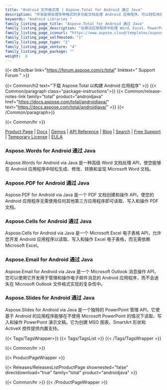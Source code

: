 ```yaml
---
title: "Android 文件格式库 | Aspose.Total for Android 通过 Java"
description: "开发能够处理多种格式的多功能文档处理 Android 应用程序。可以轻松地创建、读取、修改和相互转换格式。"
keywords: "Android Libraries "
family_listing_page_title: "Aspose.Total for Android 通过 Java"
family_listing_page_description: "在移动应用程序中处理 Word、Excel、PowerPoint 和其他格式。它适用于 Android OS 2.3 或更高版本。"
family_listing_page_iconurl: "https://www.aspose.cloud/templates/aspose/App_Themes/V3/images/total/272x272/aspose_total-for-android-min.png"
family_listing_page_selfHosted: "1"
family_listing_page_type: "2"
family_listing_page_venture: "4"
family_listing_page_package: ""
weight:  6
---
```


{{< dbToolbar link="https://forum.aspose.com/c/total" linktext=" Support Forum " >}}

{{< Common/h2 text="下载 Aspose.Total 以构建 Android 应用程序"  >}}
{{< Common/paragraph class="package-instructions">}}
{{< Common/release-notes-link family="total" product="androidjava" href="https://docs.aspose.com/total/androidjava/" text="https://docs.aspose.com/total/androidjava/"  >}}
{{< /Common/paragraph>}}

{{< Common/hr >}}

[Product Page](https://products.aspose.com/total/android-java/) | [Docs](https://docs.aspose.com/total/androidjava/) | [Demos](https://products.aspose.app/total/family) | [API Reference](https://reference.aspose.com/) | [Blog](https://blog.aspose.com/categories/aspose.total-product-family/) | [Search](https://search.aspose.com/) | [Free Support](https://forum.aspose.com/c/total/7) | [Temporary License](https://purchase.aspose.com/temporary-license) | [EULA](https://about.aspose.com/legal/eula/)

### Aspose.Words for Android 通过 Java

Aspose.Words for Android via Java 是一种高级 Word 文档处理 API，使您能够在 Android 应用程序中轻松生成、修改、转换和呈现 Microsoft Word 文档。

### Aspose.PDF for Android 通过 Java

Aspose.PDF for Android via Java 是一个 PDF 文档创建和操作 API，使您的 Android 应用程序无需使用任何其他第三方应用程序即可读取、写入和操作 PDF 文档。

### Aspose.Cells for Android 通过 Java

Aspose.Cells for Android via Java 是一个 Microsoft Excel 电子表格 API，允许您开发 Android 应用程序以读取、写入和操作 Excel 电子表格，而无需依赖 Microsoft Excel。

### Aspose.Email for Android 通过 Java

Aspose.Email for Android via Java 是一个 Microsoft Outlook 消息操作 API，您可以使用它开发用于管理和操作电子邮件消息的 Android 应用程序，而不会迷失在 Microsoft Outlook 文件格式实现的复杂性中。

### Aspose.Slides for Android 通过 Java

Aspose.Slides for Android via Java 是一个独特的 PowerPoint 管理 API，它使基于 Android 的应用程序能够在不使用 Microsoft PowerPoint 的情况下读取、写入和操作 PowerPoint 演示文稿。它为创建 MSO 图表、SmartArt 形状和 ActiveX 控件提供内置支持。

{{< Tags/TagsWrapper>}}
{{< Tags/TagsList >}}
{{< /Tags/TagsWrapper >}}

{{< Common/hr >}}

{{< ProductPageWrapper >}}

<!-- ReleasesListProductPage-->

{{< Releases/ReleasesListProductPage shownested="false"  directdownload="true" family="total" product="androidjava" >}}

<!-- /ReleasesListProductPage-->

{{< Common/hr >}}
{{< /ProductPageWrapper >}}

